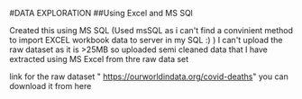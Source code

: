 #DATA EXPLORATION
##Using Excel and MS SQl

Created this using MS SQL (Used msSQL as i can't find a convinient method to import EXCEL workbook data to server in my SQL :) )
I can't upload the raw dataset as it is  >25MB
so uploaded semi cleaned data that I have extracted using MS Excel from thre raw data set

link for the raw dataset " https://ourworldindata.org/covid-deaths"
you can download it from here
